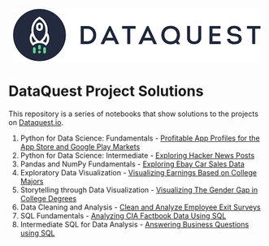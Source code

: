<p align="center">
    <a href="https://www.dataquest.io">
        <img alt="" src="dataquest.png" >
    </a>
</p>

# DataQuest Project Solutions
This repository is a series of notebooks that show solutions to the projects on [Dataquest.io](https://www.dataquest.io).

1. Python for Data Science: Fundamentals - [Profitable App Profiles for the App Store and Google Play Markets](https://github.com/doyinsolamiolaoye/DataQuest_Projects/blob/master/Profitable%20App%20Profiles%20for%20the%20App%20Store%20and%20Google%20Play%20Markets.ipynb)
2. Python for Data Science: Intermediate - [Exploring Hacker News Posts](https://github.com/doyinsolamiolaoye/DataQuest_Projects/blob/master/Exploring%20Hacker%20News%20Posts.ipynb)
3. Pandas and NumPy Fundamentals - [Exploring Ebay Car Sales Data](https://github.com/doyinsolamiolaoye/DataQuest_Projects/blob/master/Exploring%20Ebay%20Car%20Sales%20Data.ipynb)
4. Exploratory Data Visualization - [Visualizing Earnings Based on College Majors](https://github.com/doyinsolamiolaoye/DataQuest_Projects/commit/95aae2b7ea8087cc4ce5cf8c1c93e3263380cea9)
5. Storytelling through Data Visualization - [Visualizing The Gender Gap in College Degrees](https://github.com/doyinsolamiolaoye/DataQuest_Projects/blob/master/Visualizing%20The%20Gender%20Gap%20in%20College%20Degrees.ipynb)
6. Data Cleaning and Analysis - [Clean and Analyze Employee Exit Surveys](https://github.com/doyinsolamiolaoye/DataQuest_Projects/blob/master/Clean%20and%20Analyze%20Employee%20Exit%20Surveys.ipynb)
7. SQL Fundamentals - [Analyzing CIA Factbook Data Using SQL](https://github.com/doyinsolamiolaoye/DataQuest_Projects/blob/master/Analyzing%20CIA%20Factbook%20Data%20Using%20SQL.ipynb)
8. Intermediate SQL for Data Analysis - [Answering Business Questions using SQL](https://github.com/doyinsolamiolaoye/DataQuest_Projects/blob/master/Answering%20Business%20Questions%20using%20SQL.ipynb)

